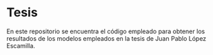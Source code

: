 # Tesis

En este repositorio se encuentra el código empleado para obtener los resultados de los modelos empleados en la tesis de Juan Pablo López Escamilla.
